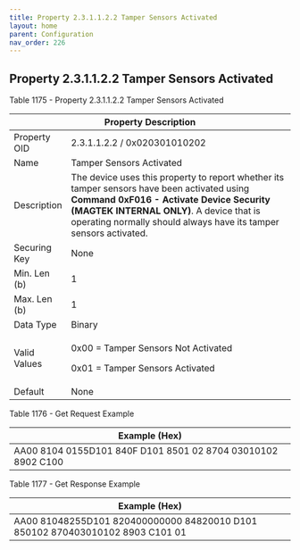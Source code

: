 ```yaml
---
title: Property 2.3.1.1.2.2 Tamper Sensors Activated
layout: home
parent: Configuration
nav_order: 226
---
```


## Property 2.3.1.1.2.2 Tamper Sensors Activated

Table 1175 - Property 2.3.1.1.2.2 Tamper Sensors Activated

<table>
<colgroup>
<col style="width: 14%" />
<col style="width: 85%" />
</colgroup>
<thead>
<tr>
<th colspan="2">Property Description</th>
</tr>
</thead>
<tbody>
<tr>
<td>Property OID</td>
<td>2.3.1.1.2.2 / 0x020301010202</td>
</tr>
<tr>
<td>Name</td>
<td>Tamper Sensors Activated</td>
</tr>
<tr>
<td>Description</td>
<td>The device uses this property to report whether its tamper sensors
have been activated using <strong>Command 0xF016 - Activate Device
Security (MAGTEK INTERNAL ONLY)</strong>. A device that is operating
normally should always have its tamper sensors activated.</td>
</tr>
<tr>
<td>Securing Key</td>
<td>None</td>
</tr>
<tr>
<td>Min. Len (b)</td>
<td>1</td>
</tr>
<tr>
<td>Max. Len (b)</td>
<td>1</td>
</tr>
<tr>
<td>Data Type</td>
<td>Binary</td>
</tr>
<tr>
<td>Valid Values</td>
<td><p>0x00 = Tamper Sensors Not Activated</p>
<p>0x01 = Tamper Sensors Activated</p></td>
</tr>
<tr>
<td>Default</td>
<td>None</td>
</tr>
</tbody>
</table>

Table 1176 - Get Request Example

| Example (Hex)                                                |
|--------------------------------------------------------------|
| AA00 8104 0155D101 840F D101 8501 02 8704 03010102 8902 C100 |

Table 1177 - Get Response Example

| Example (Hex) |
|----|
| AA00 81048255D101 820400000000 84820010 D101 850102 870403010102 8903 C101 01 |

##